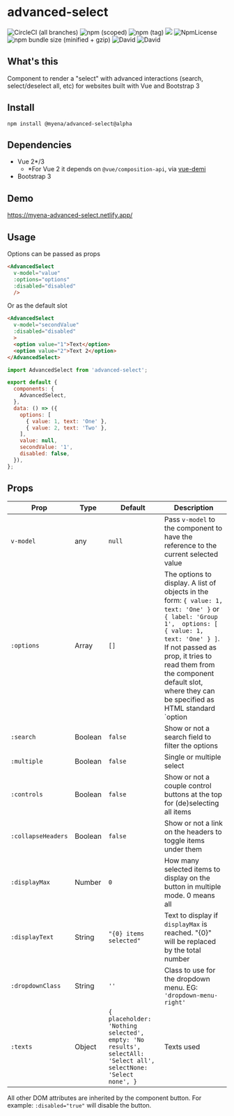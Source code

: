 # advanced-select

![CircleCI (all branches)](https://img.shields.io/circleci/project/github/myENA/advanced-select.svg)
![npm (scoped)](https://img.shields.io/npm/v/@myena/advanced-select.svg)
![npm (tag)](https://img.shields.io/npm/v/@myena/advanced-select/alpha)
![](https://img.shields.io/npm/dt/@myena/advanced-select.svg)
![NpmLicense](https://img.shields.io/npm/l/@myena/advanced-select.svg)
![npm bundle size (minified + gzip)](https://img.shields.io/bundlephobia/minzip/@myena/advanced-select.svg)
![David](https://img.shields.io/david/peer/myena/advanced-select.svg)
![David](https://img.shields.io/david/dev/myena/advanced-select.svg)


## What's this
Component to render a "select" with advanced interactions (search, select/deselect all, etc) for websites built with Vue and Bootstrap 3

## Install
```
npm install @myena/advanced-select@alpha
```

## Dependencies

- Vue 2*/3
  - *For Vue 2 it depends on `@vue/composition-api`, via [vue-demi](https://www.npmjs.com/package/vue-demi)
- Bootstrap 3

## Demo

https://myena-advanced-select.netlify.app/

## Usage

Options can be passed as props

```html
<AdvancedSelect
  v-model="value"
  :options="options"
  :disabled="disabled"
  />
```
Or as the default slot

```html
<AdvancedSelect
  v-model="secondValue"
  :disabled="disabled"
  >
  <option value="1">Text</option>
  <option value="2">Text 2</option>
</AdvancedSelect>
```

```javascript
import AdvancedSelect from 'advanced-select';

export default {
  components: {
    AdvancedSelect,
  },
  data: () => ({
    options: [
      { value: 1, text: 'One' },
      { value: 2, text: 'Two' },
    ],
    value: null,
    secondValue: '1',
    disabled: false,
  }),
};
```

## Props

Prop | Type | Default | Description
-------|------|---------|-------------
`v-model` | any | `null` | Pass `v-model` to the component to have the reference to the current selected value
`:options` | Array | `[]` | The options to display. A list of objects in the form: `{ value: 1, text: 'One' }` or `{ label: 'Group 1',  options: [ { value: 1, text: 'One' } ]`. If not passed as prop, it tries to read them from the component default slot, where they can be specified as HTML standard `option|optgroup` list.
`:search` | Boolean | `false` | Show or not a search field to filter the options
`:multiple` | Boolean | `false` | Single or multiple select
`:controls` | Boolean | `false` | Show or not a couple control buttons at the top for (de)selecting all items
`:collapseHeaders` | Boolean | `false` | Show or not a link on the headers to toggle items under them
`:displayMax` | Number | `0` | How many selected items to display on the button in multiple mode. 0 means all
`:displayText` | String | `"{0} items selected"` | Text to display if `displayMax` is reached. "{0}" will be replaced by the total number
`:dropdownClass` | String | `''` | Class to use for the dropdown menu. EG: `'dropdown-menu-right'`
`:texts` | Object | `{ placeholder: 'Nothing selected', empty: 'No results', selectAll: 'Select all', selectNone: 'Select none', }` | Texts used

All other DOM attributes are inherited by the component button. For example: `:disabled="true"` will disable the button.

